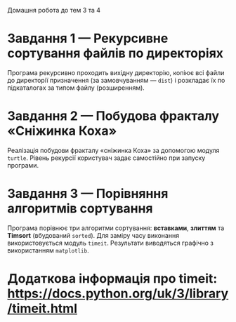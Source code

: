 Домашня робота до тем 3 та 4

# Завдання 1 — Рекурсивне сортування файлів по директоріях
Програма рекурсивно проходить вихідну директорію, копіює всі файли до директорії призначення (за замовчуванням — `dist`) і розкладає їх по підкаталогах за типом файлу (розширенням).

# Завдання 2 — Побудова фракталу «Сніжинка Коха»
Реалізація побудови фракталу «сніжинка Коха» за допомогою модуля `turtle`. Рівень рекурсії користувач задає самостійно при запуску програми.

# Завдання 3 — Порівняння алгоритмів сортування
Програма порівнює три алгоритми сортування: **вставками**, **злиттям** та **Timsort** (вбудований `sorted`). Для заміру часу виконання використовується модуль `timeit`. Результати виводяться графічно з використанням `matplotlib`.
# Додаткова інформація про timeit: https://docs.python.org/uk/3/library/timeit.html
